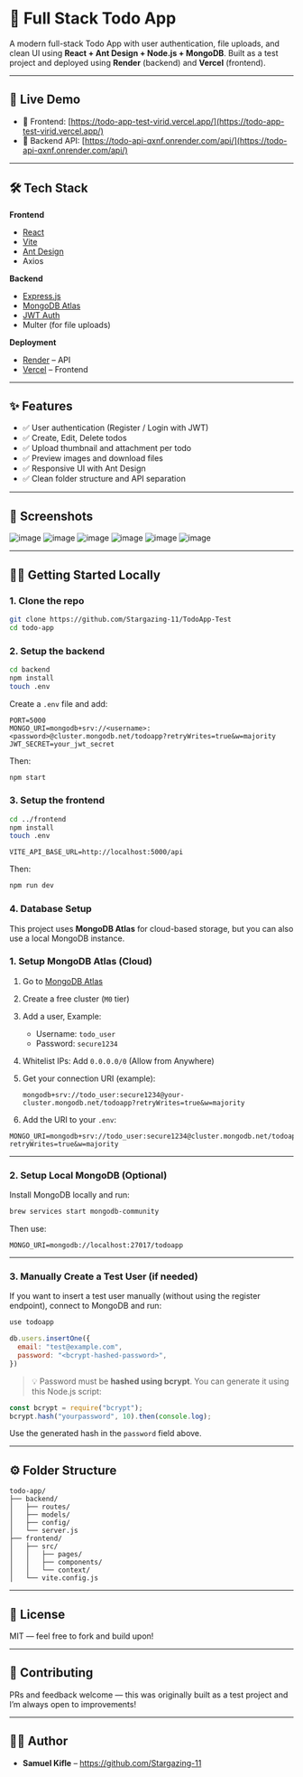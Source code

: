 # 📝 Full Stack Todo App

A modern full-stack Todo App with user authentication, file uploads, and clean UI using **React + Ant Design + Node.js + MongoDB**. Built as a test project and deployed using **Render** (backend) and **Vercel** (frontend).

---

## 🚀 Live Demo

- 🔗 Frontend: [https://todo-app-test-virid.vercel.app/](https://todo-app-test-virid.vercel.app/)
- 🔗 Backend API: [https://todo-api-qxnf.onrender.com/api/](https://todo-api-qxnf.onrender.com/api/)

---

## 🛠 Tech Stack

**Frontend**
- [React](https://reactjs.org/)
- [Vite](https://vitejs.dev/)
- [Ant Design](https://ant.design/)
- Axios

**Backend**
- [Express.js](https://expressjs.com/)
- [MongoDB Atlas](https://www.mongodb.com/cloud/atlas)
- [JWT Auth](https://jwt.io/)
- Multer (for file uploads)

**Deployment**
- [Render](https://render.com/) – API
- [Vercel](https://vercel.com/) – Frontend

---

## ✨ Features

- ✅ User authentication (Register / Login with JWT)
- ✅ Create, Edit, Delete todos
- ✅ Upload thumbnail and attachment per todo
- ✅ Preview images and download files
- ✅ Responsive UI with Ant Design
- ✅ Clean folder structure and API separation

---

## 📸 Screenshots
![image](https://github.com/user-attachments/assets/36b1fda2-c2a1-4cc6-ab6a-aaa1e788b72e)
![image](https://github.com/user-attachments/assets/fa44b881-5647-4a06-9189-16af68b26d02)
![image](https://github.com/user-attachments/assets/55ac50e6-88f4-427b-bdc7-db51d24b3727)
![image](https://github.com/user-attachments/assets/dd8e10fc-35a1-4d93-8a93-a447d0a03f2d)
![image](https://github.com/user-attachments/assets/9c244b66-8f72-415c-806e-fc3cea72fc9a)
![image](https://github.com/user-attachments/assets/eb657dba-bc69-46ef-bb0b-09f9f5ae0d81)

---

## 🧑‍💻 Getting Started Locally

### 1. Clone the repo

```bash
git clone https://github.com/Stargazing-11/TodoApp-Test
cd todo-app
```

### 2. Setup the backend

```bash
cd backend
npm install
touch .env
```

Create a `.env` file and add:

```env
PORT=5000
MONGO_URI=mongodb+srv://<username>:<password>@cluster.mongodb.net/todoapp?retryWrites=true&w=majority
JWT_SECRET=your_jwt_secret
```

Then:

```bash
npm start
```

### 3. Setup the frontend

```bash
cd ../frontend
npm install
touch .env
```

```env
VITE_API_BASE_URL=http://localhost:5000/api
```

Then:

```bash
npm run dev
```

### 4. Database Setup

This project uses **MongoDB Atlas** for cloud-based storage, but you can also use a local MongoDB instance.

### 1. Setup MongoDB Atlas (Cloud)

1. Go to [MongoDB Atlas](https://www.mongodb.com/cloud/atlas)
2. Create a free cluster (`M0` tier)
3. Add a user, Example:
   - Username: `todo_user`
   - Password: `secure1234`
4. Whitelist IPs: Add `0.0.0.0/0` (Allow from Anywhere)
5. Get your connection URI (example):
   ```
   mongodb+srv://todo_user:secure1234@your-cluster.mongodb.net/todoapp?retryWrites=true&w=majority
   ```

6. Add the URI to your `.env`:
```env
MONGO_URI=mongodb+srv://todo_user:secure1234@cluster.mongodb.net/todoapp?retryWrites=true&w=majority
```

---

### 2. Setup Local MongoDB (Optional)

Install MongoDB locally and run:

```bash
brew services start mongodb-community
```

Then use:

```env
MONGO_URI=mongodb://localhost:27017/todoapp
```

---

### 3. Manually Create a Test User (if needed)

If you want to insert a test user manually (without using the register endpoint), connect to MongoDB and run:

```js
use todoapp

db.users.insertOne({
  email: "test@example.com",
  password: "<bcrypt-hashed-password>",
})
```

> 💡 Password must be **hashed using bcrypt**. You can generate it using this Node.js script:

```js
const bcrypt = require("bcrypt");
bcrypt.hash("yourpassword", 10).then(console.log);
```

Use the generated hash in the `password` field above.

---

## ⚙️ Folder Structure

```
todo-app/
├── backend/
│   ├── routes/
│   ├── models/
│   ├── config/
│   └── server.js
├── frontend/
│   ├── src/
│   │   ├── pages/
│   │   ├── components/
│   │   └── context/
│   └── vite.config.js
```

---

## 📄 License

MIT — feel free to fork and build upon!

---

## 🤝 Contributing

PRs and feedback welcome — this was originally built as a test project and I’m always open to improvements!

---

## 🙋‍♂️ Author

- **Samuel Kifle** – https://github.com/Stargazing-11
